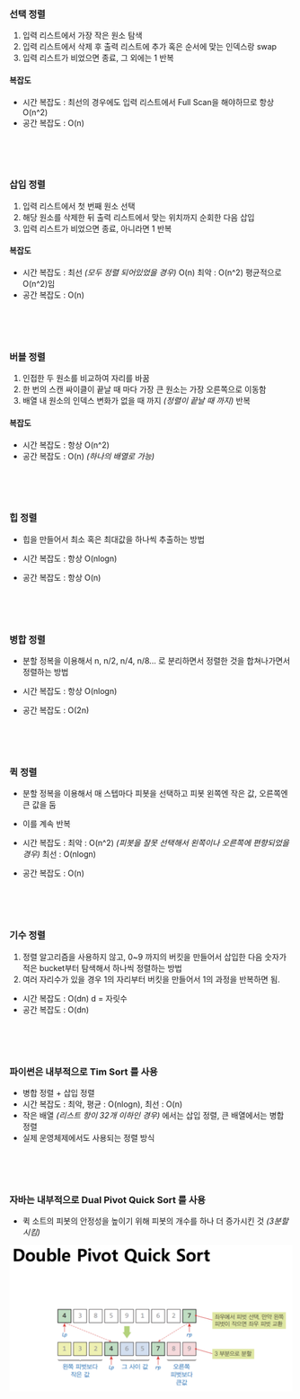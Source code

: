 ### 선택 정렬

1. 입력 리스트에서 가장 작은 원소 탐색
2. 입력 리스트에서 삭제 후 출력 리스트에 추가 혹은 순서에 맞는 인덱스랑 swap
3. 입력 리스트가 비었으면 종료, 그 외에는 1 반복

#### 복잡도 

- 시간 복잡도 : 최선의 경우에도 입력 리스트에서 Full Scan을 해야하므로 항상 O(n^2)
- 공간 복잡도 : O(n)

<br><br><br>

### 삽입 정렬

1. 입력 리스트에서 첫 번째 원소 선택
2. 해당 원소를 삭제한 뒤 출력 리스트에서 맞는 위치까지 순회한 다음 삽입
3. 입력 리스트가 비었으면 종료, 아니라면 1 반복

#### 복잡도 

- 시간 복잡도 : 최선 _(모두 정렬 되어있었을 경우)_ O(n) 최악 : O(n^2) 평균적으로 O(n^2)임
- 공간 복잡도 : O(n)

<br><br><br>

### 버블 정렬

1. 인접한 두 원소를 비교하여 자리를 바꿈
2. 한 번의 스캔 싸이클이 끝날 때 마다 가장 큰 원소는 가장 오른쪽으로 이동함
3. 배열 내 원소의 인덱스 변화가 없을 때 까지 _(정렬이 끝날 때 까지)_ 반복

#### 복잡도

- 시간 복잡도 : 항상 O(n^2)
- 공간 복잡도 : O(n) _(하나의 배열로 가능)_

<br><br><br>

### 힙 정렬

- 힙을 만들어서 최소 혹은 최대값을 하나씩 추출하는 방법

- 시간 복잡도 : 항상 O(nlogn)
- 공간 복잡도 : 항상 O(n)

<br><br><br>

### 병합 정렬

- 분할 정복을 이용해서 n, n/2, n/4, n/8... 로 분리하면서 정렬한 것을 합쳐나가면서 정렬하는 방법

- 시간 복잡도 : 항상 O(nlogn)
- 공간 복잡도 : O(2n)

<br><br><br>

### 퀵 정렬

- 분할 정복을 이용해서 매 스텝마다 피봇을 선택하고 피봇 왼쪽엔 작은 값, 오른쪽엔 큰 값을 둠
- 이를 계속 반복

- 시간 복잡도 : 최악 : O(n^2) _(피봇을 잘못 선택해서 왼쪽이나 오른쪽에 편향되었을 경우)_ 최선 : O(nlogn)
- 공간 복잡도 : O(n)

<br><br><br>

### 기수 정렬

1. 정렬 알고리즘을 사용하지 않고, 0~9 까지의 버킷을 만들어서 삽입한 다음 숫자가 적은 bucket부터 탐색해서 하나씩 정렬하는 방법
2. 여러 자리수가 있을 경우 1의 자리부터 버킷을 만들어서 1의 과정을 반복하면 됨.

- 시간 복잡도 : O(dn) d = 자릿수
- 공간 복잡도 : O(dn)

<br><br><br>

### 파이썬은 내부적으로 Tim Sort 를 사용

- 병합 정렬 + 삽입 정렬
- 시간 복잡도 : 최악, 평균 : O(nlogn), 최선 : O(n)
- 작은 배열 _(리스트 항이 32개 이하인 경우)_ 에서는 삽입 정렬, 큰 배열에서는 병합 정렬
- 실제 운영체제에서도 사용되는 정렬 방식


<br><br><br>

### 자바는 내부적으로 Dual Pivot Quick Sort 를 사용

- 퀵 소트의 피봇의 안정성을 높이기 위해 피봇의 개수를 하나 더 증가시킨 것 _(3분할 시킴)_

![alt text](resource/image.png)